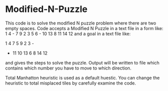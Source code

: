 # Modified-N-Puzzle

This code is to solve the modified N puzzle problem where there are two empty spaces. Code accepts a Modified N Puzzle in a text file in a form like:
1   4   -   7
9   2   3   5
6   -   10   13
8   11   14   12
and a goal in a text file like:

1   4   7   5
9   2   3   -
-   11   10    13
6   8   14    12

and gives the steps to solve the puzzle. Output will be written to file which contains which number you have to move to which direction.

Total Manhatton heuristic is used as a default huestic. You can change the heuristic to total misplaced tiles by carefully examine the code.
